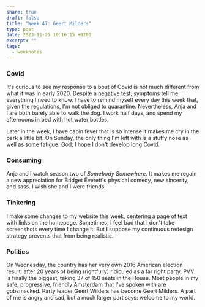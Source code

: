 ```yaml
---
share: true
draft: false
title: "Week 47: Geert Milders"
type: post
date: 2023-11-25 10:16:15 +0200
excerpt: ""
tags:
  - weeknotes
---
```


### Covid
It's curious to see my response to a bout of Covid is not much different from what it was in early 2020. Despite a [negative test](/2023/11/19/week-46), symptoms tell me everything I need to know. I have to remind myself every day this week that, given the regulations, I'm not obliged to quarantine. Nevertheless, Anja and I are both barely able to walk the dog. I work half days, and spend my afternoons in bed with hot water bottles.

Later in the week, I have cabin fever that is so intense it makes me cry in the park a little bit. On Sunday, the only thing I'm left with is a stuffy nose as well as some fatigue. God, I hope I don't develop long Covid.

### Consuming
Anja and I watch season two of _Somebody Somewhere_. It makes me regain a new appreciation for Bridget Everett's physical comedy, new sincerity, and sass. I wish she and I were friends.

### Tinkering
I make some changes to my website this week, centering a page of text with links on the homepage. Sometimes, I feel bad that I don't take screenshots every time I change it. But I suppose my continuous redesign strategy prevents that from being realistic. 

### Politics
On Wednesday, the country has her very own 2016 American election result: after 20 years of being (rightfully) ridiculed as a far right party, PVV is finally the biggest, taking 37 of 150 seats in the House. Most people in my safe, progressive, friendly Amsterdam that I've spoken with are gobsmacked. Party leader Geert Wilders has become Geert Milders. A part of me is angry and sad, but a much larger part says: welcome to my world. 